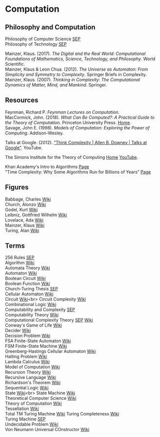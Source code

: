 # Computation



## Philosophy and Computation

Philosophy of Computer Science [SEP](https://plato.stanford.edu/entries/computer-science/)<br>
Philosophy of Technology [SEP](https://plato.stanford.edu/entries/technology/)<br>

Mainzer, Klaus. (2017). _The Digital and the Real World: Computational Foundations of Mathematics, Science, Technology, and Philosophy_. World Scientific.<br>
Mainzer, Klaus & Leon Chua. (2012). _The Universe as Automaton: From Simplicity and Symmetry to Complexity_. Springer Briefs in Complexity.<br>
Mainzer, Klaus. (2007). _Thinking in Complexity: The Computational Dynamics of Matter, Mind, and Mankind_. Springer.<br>



## Resources

Feynman, Richard P. _Feynman Lectures on Computation_.<br>
MacCormick, John. (2018). _What Can Be Computed?: A Practical Guide to the Theory of Computation_. Princeton University Press. [Home](https://whatcanbecomputed.com).<br>
Savage, John E. (1998). _Models of Computation: Exploring the Power of Computing_. Addison-Wesley.<br>

Talks at Google. (2012). ["Think Complexity | Allen B. Downey | Talks at Google"](https://www.youtube.com/watch?v=iZuhWo0Nv7o). YouTube.<br>

The Simons Institute for the Theory of Computing [Home](https://simons.berkeley.edu) [YouTube](https://www.youtube.com/user/SimonsInstitute).<br>

Khan Academy's Intro to Algorithms [Page](https://www.khanacademy.org/computing/computer-science/algorithms)<br>
"Time Complexity: Why Some Algorithms Run for Billions of Years" [Page](https://interestingengineering.com/time-complexity-why-some-algorithms-run-for-billions-of-years)<br>



## Figures

Babbage, Charles [Wiki](https://en.wikipedia.org/wiki/Charles_Babbage)<br>
Church, Alonzo [Wiki](https://en.wikipedia.org/wiki/Alonzo_Church)<br>
Godel, Kurt [Wiki](https://en.wikipedia.org/wiki/Kurt_Gödel)<br>
Leibniz, Gottfried Wilhelm [Wiki](https://en.wikipedia.org/wiki/Gottfried_Wilhelm_Leibniz)<br>
Lovelace, Ada [Wiki](https://en.wikipedia.org/wiki/Ada_Lovelace)<br>
Mainzer, Klaus [Wiki](https://en.wikipedia.org/wiki/Klaus_Mainzer)<br>
Turing, Alan [Wiki](https://en.wikipedia.org/wiki/Alan_Turing)<br>



## Terms

256 Rules [SEP](https://plato.stanford.edu/entries/cellular-automata/supplement.html)<br>
Algorithm [Wiki](https://en.wikipedia.org/wiki/Algorithm)<br>
Automata Theory [Wiki](https://en.wikipedia.org/wiki/Automata_theory)<br>
Automaton [Wiki](https://en.wikipedia.org/wiki/Automaton)<br>
Boolean Circuit [Wiki](https://en.wikipedia.org/wiki/Boolean_circuit)<br>
Boolean Function [Wiki](https://en.wikipedia.org/wiki/Boolean_function)<br>
Church-Turing Thesis [SEP](https://plato.stanford.edu/entries/church-turing/)<br>
Cellular Automaton [Wiki](https://en.wikipedia.org/wiki/Cellular_automaton)<br>
Circuit [Wiki](https://en.wikipedia.org/wiki/Circuit_(computer_science))<br>
Circuit Complexity [Wiki](https://en.wikipedia.org/wiki/Circuit_complexity)<br>
Combinational Logic [Wiki](https://en.wikipedia.org/wiki/Combinational_logic)<br>
Computability and Complexity [SEP](https://plato.stanford.edu/entries/computability/)<br>
Computability Theory [Wiki](https://en.wikipedia.org/wiki/Computability_theory)<br>
Computational Complexity Theory [SEP](https://plato.stanford.edu/entries/computational-complexity/) [Wiki](https://en.wikipedia.org/wiki/Computational_complexity_theory)<br>
Conway's Game of Life [Wiki](https://en.wikipedia.org/wiki/Conway%27s_Game_of_Life)<br>
Decider [Wiki](https://en.wikipedia.org/wiki/Machine_that_always_halts)<br>
Decision Problem [Wiki](https://en.wikipedia.org/wiki/Decision_problem)<br>
FSA Finite-State Automaton [Wiki](https://en.wikipedia.org/wiki/Finite-state_machine)<br>
FSM Finite-State Machine [Wiki](https://en.wikipedia.org/wiki/Finite-state_machine)<br>
Greenberg-Hastings Cellular Automaton [Wiki](https://en.wikipedia.org/wiki/Greenberg–Hastings_cellular_automaton)<br>
Halting Problem [Wiki](https://en.wikipedia.org/wiki/Halting_problem)<br>
Lambda Calculus [Wiki](https://en.wikipedia.org/wiki/Lambda_calculus)<br>
Model of Computation [Wiki](https://en.wikipedia.org/wiki/Model_of_computation)<br>
Recursion Theory [Wiki](https://en.wikipedia.org/wiki/Computability_theory)<br>
Recursive Language [Wiki](https://en.wikipedia.org/wiki/Recursive_language)<br>
Richardson's Theorem [Wiki](https://en.wikipedia.org/wiki/Richardson%27s_theorem)<br>
Sequential Logic [Wiki](https://en.wikipedia.org/wiki/Sequential_logic)<br>
State [Wiki](https://en.wikipedia.org/wiki/State_(computer_science))<br>
State Machine [Wiki](https://en.wikipedia.org/wiki/Finite-state_machine)<br>
Theoretical Computer Science [Wiki](https://en.wikipedia.org/wiki/Theoretical_computer_science)<br>
Theory of Computation [Wiki](https://en.wikipedia.org/wiki/Theory_of_computation)<br>
Tessellation [Wiki](https://en.wikipedia.org/wiki/Tessellation)<br>
Total TM Turing Machine [Wiki](https://en.wikipedia.org/wiki/Machine_that_always_halts)
Turing Completeness [Wiki](https://en.wikipedia.org/wiki/Turing_completeness)<br>
Turing Machine [SEP](https://plato.stanford.edu/entries/turing-machine/)<br>
Undecidable Problem [Wiki](https://en.wikipedia.org/wiki/Undecidable_problem)<br>
Von Neumann Universal COnstructor [Wiki](https://en.wikipedia.org/wiki/Von_Neumann_universal_constructor)<br>
